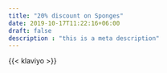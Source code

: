 ```yaml
---
title: "20% discount on Sponges"
date: 2019-10-17T11:22:16+06:00
draft: false
description : "this is a meta description"
---
```



{{< klaviyo >}}